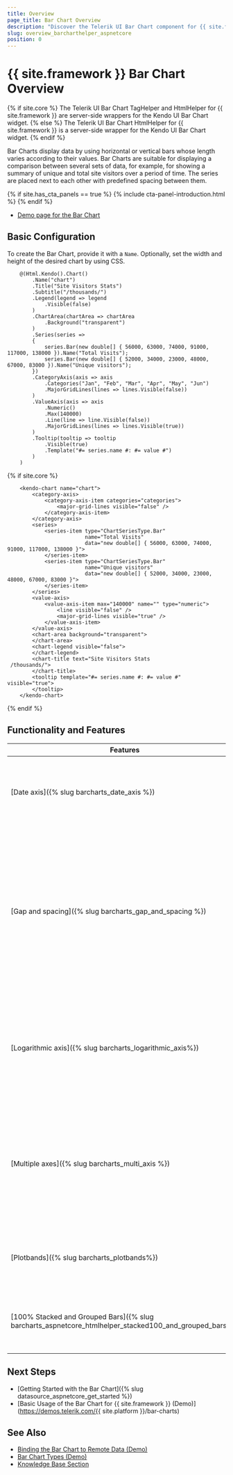 ```yaml
---
title: Overview
page_title: Bar Chart Overview
description: "Discover the Telerik UI Bar Chart component for {{ site.framework }}, and learn about its features like"
slug: overview_barcharthelper_aspnetcore
position: 0
---
```


# {{ site.framework }} Bar Chart Overview

{% if site.core %}
The Telerik UI Bar Chart TagHelper and HtmlHelper for {{ site.framework }} are server-side wrappers for the Kendo UI Bar Chart widget.
{% else %}
The Telerik UI Bar Chart HtmlHelper for {{ site.framework }} is a server-side wrapper for the Kendo UI Bar Chart widget.
{% endif %}

Bar Charts display data by using horizontal or vertical bars whose length varies according to their values. Bar Charts are suitable for displaying a comparison between several sets of data, for example, for showing a summary of unique and total site visitors over a period of time. The series are placed next to each other with predefined spacing between them.

{% if site.has_cta_panels == true %}
{% include cta-panel-introduction.html %}
{% endif %}

* [Demo page for the Bar Chart](https://demos.telerik.com/aspnet-mvc/bar-charts)

## Basic Configuration

To create the Bar Chart, provide it with a `Name`. Optionally, set the width and height of the desired chart by using CSS.

```HtmlHelper
    @(Html.Kendo().Chart()
        .Name("chart")
        .Title("Site Visitors Stats")
        .Subtitle("/thousands/")
        .Legend(legend => legend
            .Visible(false)
        )
        .ChartArea(chartArea => chartArea
            .Background("transparent")
        )
        .Series(series =>
        {
            series.Bar(new double[] { 56000, 63000, 74000, 91000, 117000, 138000 }).Name("Total Visits");
            series.Bar(new double[] { 52000, 34000, 23000, 48000, 67000, 83000 }).Name("Unique visitors");
        })
        .CategoryAxis(axis => axis
            .Categories("Jan", "Feb", "Mar", "Apr", "May", "Jun")
            .MajorGridLines(lines => lines.Visible(false))
        )
        .ValueAxis(axis => axis
            .Numeric()
            .Max(140000)
            .Line(line => line.Visible(false))
            .MajorGridLines(lines => lines.Visible(true))
        )
        .Tooltip(tooltip => tooltip
            .Visible(true)
            .Template("#= series.name #: #= value #")
        )
    )
```
{% if site.core %}
```TagHelper
    <kendo-chart name="chart">
        <category-axis>
            <category-axis-item categories="categories">
                <major-grid-lines visible="false" />
            </category-axis-item>
        </category-axis>
        <series>
            <series-item type="ChartSeriesType.Bar"
                         name="Total Visits"
                         data="new double[] { 56000, 63000, 74000, 91000, 117000, 138000 }">
            </series-item>
            <series-item type="ChartSeriesType.Bar"
                         name="Unique visitors"
                         data="new double[] { 52000, 34000, 23000, 48000, 67000, 83000 }">
            </series-item>
        </series>
        <value-axis>
            <value-axis-item max="140000" name="" type="numeric">
                <line visible="false" />
                <major-grid-lines visible="true" />
            </value-axis-item>
        </value-axis>
        <chart-area background="transparent">
        </chart-area>
        <chart-legend visible="false">
        </chart-legend>
        <chart-title text="Site Visitors Stats
 /thousands/">
        </chart-title>
        <tooltip template="#= series.name #: #= value #" visible="true">
        </tooltip>
    </kendo-chart>
```
{% endif %}

## Functionality and Features

| Features | Description |
|---------|-------------|
| [Date axis]({% slug barcharts_date_axis %}) | Scale the date axis of your Bar Chart to get a better visualization of the seasonal data in your app. |
| [Gap and spacing]({% slug barcharts_gap_and_spacing %}) | The Bar Chart component allows you to control the distance between its categories as well as between series points within a category. This can be done through the `series.gap` and `series.spacing` client-side settings of the Chart.|
| [Logarithmic axis]({% slug barcharts_logarithmic_axis%}) | A logarithmic axis is a special numeric axis that transforms the actual values by using a logarithmic function with a particular base.|
| [Multiple axes]({% slug barcharts_multi_axis %})| The Bar chart supports multiple axes. This helps you leverage the best charting performance and visualize data on any number axes to provide solid business reports for your users.|
| [Plotbands]({% slug barcharts_plotbands%}) | Plot Bands are colored ranges, which are used to highlight certain areas in the Chart.|
|[100% Stacked and Grouped Bars]({% slug barcharts_aspnetcore_htmlhelper_stacked100_and_grouped_bars%})| The Bar Chart supports 100% stacking that could be grouped in the same time.|

## Next Steps

* [Getting Started with the Bar Chart]({% slug datasource_aspnetcore_get_started %})
* [Basic Usage of the Bar Chart for {{ site.framework }} (Demo)](https://demos.telerik.com/{{ site.platform }}/bar-charts)

## See Also

* [Binding the Bar Chart to Remote Data (Demo)](https://demos.telerik.com/aspnet-core/bar-charts/remote-data-binding)
* [Bar Chart Types (Demo)](https://demos.telerik.com/aspnet-core/bar-charts/column)
* [Knowledge Base Section](/knowledge-base)

